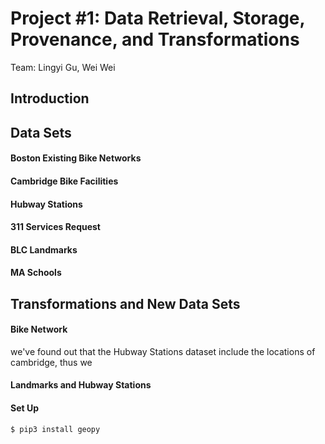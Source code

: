 # Project #1: Data Retrieval, Storage, Provenance, and Transformations
Team: Lingyi Gu, Wei Wei

## Introduction


## Data Sets

#### Boston Existing Bike Networks
#### Cambridge Bike Facilities
#### Hubway Stations
#### 311 Services Request
#### BLC Landmarks
#### MA Schools

## Transformations and New Data Sets
#### Bike Network
we've found out that the Hubway Stations dataset include the locations of cambridge, thus we

#### Landmarks and Hubway Stations

#### Set Up
```$ pip3 install geopy```